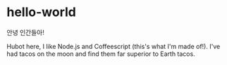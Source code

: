 # hello-world

안녕 인간들아!

Hubot here, I like Node.js and Coffeescript (this's what I'm made of!).
I've had tacos on the moon and find them far superior to Earth tacos.
